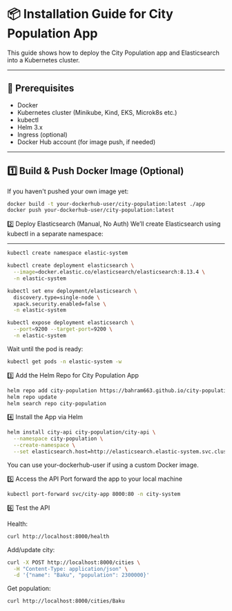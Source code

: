 # 📦 Installation Guide for City Population App

This guide shows how to deploy the City Population app and Elasticsearch into a Kubernetes cluster.

---

## 🧱 Prerequisites

- Docker
- Kubernetes cluster (Minikube, Kind, EKS, Microk8s etc.)
- kubectl
- Helm 3.x
- Ingress (optional)
- Docker Hub account (for image push, if needed)

---


## 1️⃣ Build & Push Docker Image (Optional)

If you haven't pushed your own image yet:
```bash
docker build -t your-dockerhub-user/city-population:latest ./app
docker push your-dockerhub-user/city-population:latest
```

2️⃣ Deploy Elasticsearch (Manual, No Auth)
We’ll create Elasticsearch using kubectl in a separate namespace:


---
```bash
kubectl create namespace elastic-system

kubectl create deployment elasticsearch \
  --image=docker.elastic.co/elasticsearch/elasticsearch:8.13.4 \
  -n elastic-system

kubectl set env deployment/elasticsearch \
  discovery.type=single-node \
  xpack.security.enabled=false \
  -n elastic-system

kubectl expose deployment elasticsearch \
  --port=9200 --target-port=9200 \
  -n elastic-system
```
Wait until the pod is ready:
```bash
kubectl get pods -n elastic-system -w
```

3️⃣ Add the Helm Repo for City Population App
```bash
helm repo add city-population https://bahram663.github.io/city-population/charts
helm repo update
helm search repo city-population
```
4️⃣ Install the App via Helm

```bash
helm install city-api city-population/city-api \
  --namespace city-population \
  --create-namespace \
  --set elasticsearch.host=http://elasticsearch.elastic-system.svc.cluster.local:9200
```
You can use your-dockerhub-user if using a custom Docker image.

5️⃣ Access the API
Port forward the app to your local machine


```bash
kubectl port-forward svc/city-app 8000:80 -n city-system
```
6️⃣ Test the API

Health:

```bash
curl http://localhost:8000/health
```

Add/update city:


```bash
curl -X POST http://localhost:8000/cities \
  -H "Content-Type: application/json" \
  -d '{"name": "Baku", "population": 2300000}'
```
Get population:


```bash
curl http://localhost:8000/cities/Baku
```
